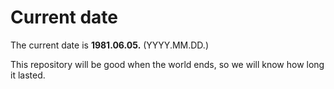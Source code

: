 # Current date

The current date is **1981.06.05.** (YYYY.MM.DD.)

This repository will be good when the world ends, so we will know how long it lasted.
